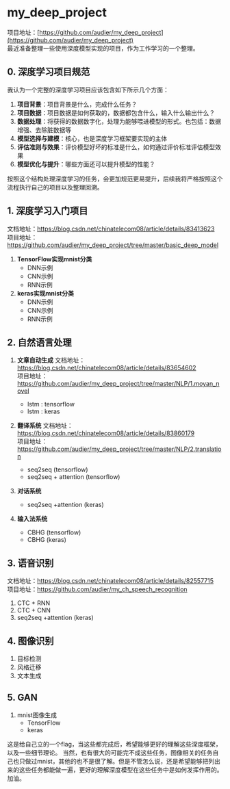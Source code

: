 # my_deep_project

项目地址：[https://github.com/audier/my_deep_project](https://github.com/audier/my_deep_project)    
最近准备整理一些使用深度模型实现的项目，作为工作学习的一个整理。

## 0. 深度学习项目规范
 我认为一个完整的深度学习项目应该包含如下所示几个方面：
1. **项目背景**：项目背景是什么，完成什么任务？
2. **项目数据**：项目数据是如何获取的，数据都包含什么，输入什么输出什么？
4. **数据处理**：将获得的数据数字化，处理为能够喂进模型的形式。也包括：数据增强、去除脏数据等
5. **模型选择与建模**：核心，也是深度学习框架要实现的主体
6. **评估准则与效果**：评价模型好坏的标准是什么，如何通过评价标准评估模型效果
7. **模型优化与提升**：哪些方面还可以提升模型的性能？

按照这个结构处理深度学习的任务，会更加规范更易提升，后续我将严格按照这个流程执行自己的项目以及整理回溯。
 
## 1. 深度学习入门项目 
文档地址：https://blog.csdn.net/chinatelecom08/article/details/83413623    
项目地址：https://github.com/audier/my_deep_project/tree/master/basic_deep_model

1.	**TensorFlow实现mnist分类**
	- DNN示例
	- CNN示例
	- RNN示例
2.	**keras实现mnist分类**
	- DNN示例
	- CNN示例
	- RNN示例

## 2. 自然语言处理
1. **文章自动生成**
文档地址：https://blog.csdn.net/chinatelecom08/article/details/83654602    
项目地址：https://github.com/audier/my_deep_project/tree/master/NLP/1.moyan_novel

	- lstm : tensorflow
	- lstm : keras
2. **翻译系统**
文档地址：https://blog.csdn.net/chinatelecom08/article/details/83860179    
项目地址：https://github.com/audier/my_deep_project/tree/master/NLP/2.translation

	- seq2seq (tensorflow)
	- seq2seq + attention (tensorflow)
4. **对话系统**
	- seq2seq +attention (keras)
5. **输入法系统**
	- CBHG (tensorflow)
	- CBHG (keras)

## 3. 语音识别 
文档地址：https://blog.csdn.net/chinatelecom08/article/details/82557715     
项目地址：https://github.com/audier/my_ch_speech_recognition

1. CTC + RNN
2. CTC + CNN 
3. seq2seq +attention (keras)

## 4. 图像识别
1. 目标检测
2. 风格迁移
3. 文本生成
## 5. GAN
1. mnist图像生成
	- TensorFlow
	- keras


这是给自己立的一个flag，当这些都完成后，希望能够更好的理解这些深度框架，以及一些细节理论。
当然，也有很大的可能完不成这些任务，图像相关的任务自己也只做过mnist，其他的也不是很了解。但是不管怎么说，还是希望能够把列出来的这些任务都能做一遍，更好的理解深度模型在这些任务中是如何发挥作用的。加油。
